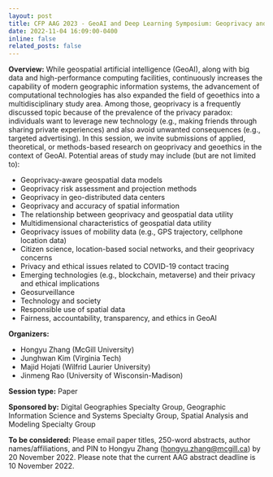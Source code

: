 ```yaml
---
layout: post
title: CFP AAG 2023 - GeoAI and Deep Learning Symposium: Geoprivacy and Ethics in Geospatial Data and GeoAI 
date: 2022-11-04 16:09:00-0400
inline: false
related_posts: false
---
```

<b>Overview:</b>
While geospatial artificial intelligence (GeoAI), along with big data and high-performance computing facilities, continuously increases the capability of modern geographic information systems, the advancement of computational technologies has also expanded the field of geoethics into a multidisciplinary study area. Among those, geoprivacy is a frequently discussed topic because of the prevalence of the privacy paradox: individuals want to leverage new technology (e.g., making friends through sharing private experiences) and also avoid unwanted consequences (e.g., targeted advertising). In this session, we invite submissions of applied, theoretical, or methods-based research on geoprivacy and geoethics in the context of GeoAI. Potential areas of study may include (but are not limited to):
<ul>
	<li>Geoprivacy-aware geospatial data models</li>
	<li>Geoprivacy risk assessment and projection methods</li>
	<li>Geoprivacy in geo-distributed data centers</li>
	<li>Geoprivacy and accuracy of spatial information</li>
	<li>The relationship between geoprivacy and geospatial data utility</li>
	<li>Multidimensional characteristics of geospatial data utility</li>
	<li>Geoprivacy issues of mobility data (e.g., GPS trajectory, cellphone location data)</li>
	<li>Citizen science, location-based social networks, and their geoprivacy concerns</li>
	<li>Privacy and ethical issues related to COVID-19 contact tracing</li>
	<li>Emerging technologies (e.g., blockchain, metaverse) and their privacy and ethical implications</li>
	<li>Geosurveillance</li>
	<li>Technology and society</li>
	<li>Responsible use of spatial data</li>
	<li>Fairness, accountability, transparency, and ethics in GeoAI</li>
</ul>

<b>Organizers:</b>
<ul>
	<li>Hongyu Zhang (McGill University)</li>
	<li>Junghwan Kim (Virginia Tech)</li>
	<li>Majid Hojati (Wilfrid Laurier University)</li>
	<li>Jinmeng Rao (University of Wisconsin-Madison)</li>
</ul>

<b>Session type:</b> Paper

<b>Sponsored by:</b> Digital Geographies Specialty Group, Geographic Information Science and Systems Specialty Group, Spatial Analysis and Modeling Specialty Group

<b>To be considered:</b>
Please email paper titles, 250-word abstracts, author names/affiliations, and PIN to Hongyu Zhang (<a href="mailto: hongyu.zhang@mcgill.ca">hongyu.zhang@mcgill.ca</a>) by 20 November 2022. Please note that the current AAG abstract deadline is 10 November 2022.